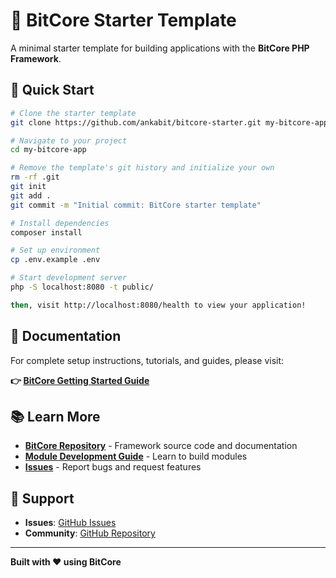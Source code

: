 # 🚀 BitCore Starter Template

A minimal starter template for building applications with the **BitCore PHP Framework**.

## 🚀 Quick Start

```bash
# Clone the starter template
git clone https://github.com/ankabit/bitcore-starter.git my-bitcore-app

# Navigate to your project
cd my-bitcore-app

# Remove the template's git history and initialize your own
rm -rf .git
git init
git add .
git commit -m "Initial commit: BitCore starter template"

# Install dependencies
composer install

# Set up environment
cp .env.example .env

# Start development server
php -S localhost:8080 -t public/

then, visit http://localhost:8080/health to view your application!
```

## 📖 Documentation

For complete setup instructions, tutorials, and guides, please visit:

**👉 [BitCore Getting Started Guide](https://github.com/ankabit/bitcore/blob/main/docs/USING_AS_DEPENDENCY.md)**

## 📚 Learn More

- **[BitCore Repository](https://github.com/ankabit/bitcore)** - Framework source code and documentation
- **[Module Development Guide](https://github.com/ankabit/bitcore/tree/main/docs/module-development)** - Learn to build modules
- **[Issues](https://github.com/ankabit/bitcore/issues)** - Report bugs and request features

## 🤝 Support

- **Issues**: [GitHub Issues](https://github.com/ankabit/bitcore/issues)
- **Community**: [GitHub Repository](https://github.com/ankabit/bitcore)

---

**Built with ❤️ using BitCore**
